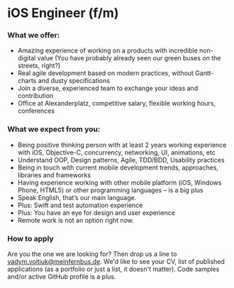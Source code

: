 # iOS Engineer (f/m)

### What we offer:

- Amazing experience of working on a products with incredible non-digital  value (You have probably already seen our green buses on the streets, right?)
- Real agile development based on modern practices, without Gantt-charts and dusty specifications
- Join a diverse, experienced team to exchange your ideas and contribution
- Office at Alexanderplatz, competitive salary, flexible working hours, conferences

### What we expect from you:

- Being positive thinking person with at least 2 years working experience with iOS, Objective-C, concurrency, networking, UI, animations, etc
- Understand OOP, Design patterns, Agile, TDD/BDD, Usability practices
- Being in touch with current mobile development trends, approaches, libraries and frameworks
- Having experience working with other mobile platform (iOS, Windows Phone, HTML5) or other programming languages – is a big plus
- Speak English, that’s our main language.
- Plus: Swift and test automation experience
- Plus: You have an eye for design and user experience
- Remote work is not an option right now.

### How to apply

Are you the one we are looking for? Then drop us a line to <vadym.voitiuk@meinfernbus.de>.
We'd like to see your CV, list of published applications (as a portfolio or just a list, it doesn't matter).
Code samples and/or active GitHub profile is a plus.
